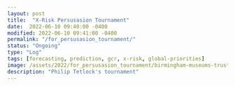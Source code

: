 ```yaml
---
layout: post
title:  "X-Risk Persusasion Tournament"
date:  2022-06-10 09:40:00 -0400
modified: 2022-06-10 09:41:00 -0400
permalink: "/for_persusasion_tournament/"
status: "Ongoing"
type: "Log"
tags: [forecasting, prediction, gcr, x-risk, global-priorities]
image: /assets/2022/for_persusasion_tournament/birmingham-museums-trust-YHdOVC7mzkE-unsplash.jpg
description: "Philip Tetlock's tournament"
---
```


